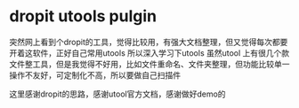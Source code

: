 # dropit utools pulgin
突然网上看到个dropit的工具，觉得比较用，有强大文档整理，但又觉得每次都要开着这软件，正好自己常用utools 所以深入学习下utools
虽然utool 上有很几个款文件整工具，但是我觉得不好用，比如文件重命名、文件夹整理，但功能比较单一操作不友好，可定制化不高，所以要做自己扫描件

这里感谢dropit的思路，感谢utool官方文档，感谢做好demo的
